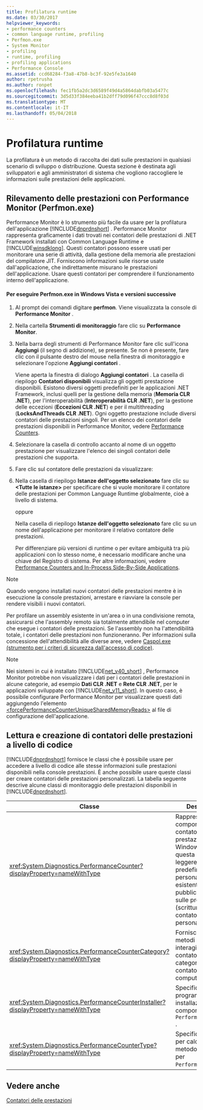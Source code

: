 ```yaml
---
title: Profilatura runtime
ms.date: 03/30/2017
helpviewer_keywords:
- performance counters
- common language runtime, profiling
- Perfmon.exe
- System Monitor
- profiling
- runtime, profiling
- profiling applications
- Performance Console
ms.assetid: ccd68284-f3a8-47b8-bc3f-92e5fe3a1640
author: rpetrusha
ms.author: ronpet
ms.openlocfilehash: fec1fb5a2dc3d6589f49d4a5864dabfb03a5477c
ms.sourcegitcommit: 3d5d33f384eeba41b2dff79d096f47ccc8d8f03d
ms.translationtype: MT
ms.contentlocale: it-IT
ms.lasthandoff: 05/04/2018
---
```

# <a name="runtime-profiling"></a>Profilatura runtime
La profilatura è un metodo di raccolta dei dati sulle prestazioni in qualsiasi scenario di sviluppo o distribuzione. Questa sezione è destinata agli sviluppatori e agli amministratori di sistema che vogliono raccogliere le informazioni sulle prestazioni delle applicazioni.  
  
## <a name="tracking-performance-using-the-performance-monitor-perfmonexe"></a>Rilevamento delle prestazioni con Performance Monitor (Perfmon.exe)  
 Performance Monitor è lo strumento più facile da usare per la profilatura dell'applicazione [!INCLUDE[dnprdnshort](../../../includes/dnprdnshort-md.md)] . Performance Monitor rappresenta graficamente i dati trovati nei contatori delle prestazioni di .NET Framework installati con Common Language Runtime e [!INCLUDE[winsdklong](../../../includes/winsdklong-md.md)]. Questi contatori possono essere usati per monitorare una serie di attività, dalla gestione della memoria alle prestazioni del compilatore JIT. Forniscono informazioni sulle risorse usate dall'applicazione, che indirettamente misurano le prestazioni dell'applicazione. Usare questi contatori per comprendere il funzionamento interno dell'applicazione.  
  
#### <a name="to-run-perfmonexe-on-windows-vista-and-later-versions"></a>Per eseguire Perfmon.exe in Windows Vista e versioni successive  
  
1.  Al prompt dei comandi digitare **perfmon**. Viene visualizzata la console di **Performance Monitor** .  
  
2.  Nella cartella **Strumenti di monitoraggio** fare clic su **Performance Monitor**.  
  
3.  Nella barra degli strumenti di Performance Monitor fare clic sull'icona **Aggiungi** (il segno di addizione), se presente. Se non è presente, fare clic con il pulsante destro del mouse nella finestra di monitoraggio e selezionare l'opzione **Aggiungi contatori** .  
  
     Viene aperta la finestra di dialogo **Aggiungi contatori** . La casella di riepilogo **Contatori disponibili** visualizza gli oggetti prestazione disponibili. Esistono diversi oggetti predefiniti per le applicazioni .NET Framework, inclusi quelli per la gestione della memoria (**Memoria CLR .NET**), per l'interoperabilità (**Interoperabilità CLR .NET**), per la gestione delle eccezioni (**Eccezioni CLR .NET**) e per il multithreading (**LocksAndThreads CLR .NET**). Ogni oggetto prestazione include diversi contatori delle prestazioni singoli. Per un elenco dei contatori delle prestazioni disponibili in Performance Monitor, vedere [Performance Counters](../../../docs/framework/debug-trace-profile/performance-counters.md).  
  
4.  Selezionare la casella di controllo accanto al nome di un oggetto prestazione per visualizzare l'elenco dei singoli contatori delle prestazioni che supporta.  
  
5.  Fare clic sul contatore delle prestazioni da visualizzare:  
  
6.  Nella casella di riepilogo **Istanze dell'oggetto selezionato** fare clic su **\<Tutte le istanze>** per specificare che si vuole monitorare il contatore delle prestazioni per Common Language Runtime globalmente, cioè a livello di sistema.  
  
     oppure  
  
     Nella casella di riepilogo **Istanze dell'oggetto selezionato** fare clic su un nome dell'applicazione per monitorare il relativo contatore delle prestazioni.  
  
     Per differenziare più versioni di runtime o per evitare ambiguità tra più applicazioni con lo stesso nome, è necessario modificare anche una chiave del Registro di sistema. Per altre informazioni, vedere [Performance Counters and In-Process Side-By-Side Applications](../../../docs/framework/debug-trace-profile/performance-counters-and-in-process-side-by-side-applications.md).  
  
> [!NOTE]
>  Quando vengono installati nuovi contatori delle prestazioni mentre è in esecuzione la console prestazioni, arrestare e riavviare la console per rendere visibili i nuovi contatori.  
  
 Per profilare un assembly esistente in un'area o in una condivisione remota, assicurarsi che l'assembly remoto sia totalmente attendibile nel computer che esegue i contatori delle prestazioni. Se l'assembly non ha l'attendibilità totale, i contatori delle prestazioni non funzioneranno. Per informazioni sulla concessione dell'attendibilità alle diverse aree, vedere [Caspol.exe (strumento per i criteri di sicurezza dall'accesso di codice)](../../../docs/framework/tools/caspol-exe-code-access-security-policy-tool.md).  
  
> [!NOTE]
>  Nei sistemi in cui è installato [!INCLUDE[net_v40_short](../../../includes/net-v40-short-md.md)] , Performance Monitor potrebbe non visualizzare i dati per i contatori delle prestazioni in alcune categorie, ad esempio **Dati CLR .NET** e **Rete CLR .NET**, per le applicazioni sviluppate con [!INCLUDE[net_v11_short](../../../includes/net-v11-short-md.md)]. In questo caso, è possibile configurare Performance Monitor per visualizzare questi dati aggiungendo l'elemento [\<forcePerformanceCounterUniqueSharedMemoryReads>](../../../docs/framework/configure-apps/file-schema/runtime/forceperformancecounteruniquesharedmemoryreads-element.md) al file di configurazione dell'applicazione.  
  
## <a name="reading-and-creating-performance-counters-programmatically"></a>Lettura e creazione di contatori delle prestazioni a livello di codice  
 [!INCLUDE[dnprdnshort](../../../includes/dnprdnshort-md.md)] fornisce le classi che è possibile usare per accedere a livello di codice alle stesse informazioni sulle prestazioni disponibili nella console prestazioni. È anche possibile usare queste classi per creare contatori delle prestazioni personalizzati. La tabella seguente descrive alcune classi di monitoraggio delle prestazioni disponibili in [!INCLUDE[dnprdnshort](../../../includes/dnprdnshort-md.md)].  
  
|Classe|Descrizione|  
|-----------|-----------------|  
|<xref:System.Diagnostics.PerformanceCounter?displayProperty=nameWithType>|Rappresenta un componente del contatore delle prestazioni di Windows NT. Usare questa classe per leggere i contatori predefiniti o personalizzati esistenti e pubblicare i dati sulle prestazioni (scrittura) nei contatori personalizzati.|  
|<xref:System.Diagnostics.PerformanceCounterCategory?displayProperty=nameWithType>|Fornisce diversi metodi per interagire con i contatori e le categorie di contatori del computer.|  
|<xref:System.Diagnostics.PerformanceCounterInstaller?displayProperty=nameWithType>|Specifica un programma di installazione per il componente `PerformanceCounter` .|  
|<xref:System.Diagnostics.PerformanceCounterType?displayProperty=nameWithType>|Specifica la formula per calcolare il metodo `NextValue` per `PerformanceCounter`.|  
  
## <a name="see-also"></a>Vedere anche  
 [Contatori delle prestazioni](../../../docs/framework/debug-trace-profile/performance-counters.md)
